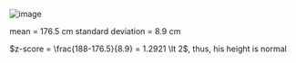 
![image](https://github.com/user-attachments/assets/e173d32a-d16d-4070-a3ec-abbebc01219c)

mean = 176.5 cm
standard deviation = 8.9 cm

$z-score = \frac{188-176.5}{8.9} = 1.2921 \lt 2$, thus, his height is normal
